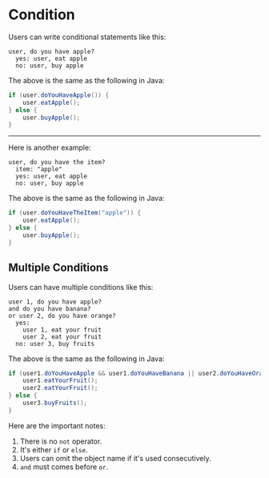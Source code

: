 # Condition

Users can write conditional statements like this:
```yoi
user, do you have apple?
  yes: user, eat apple
  no: user, buy apple
```

The above is the same as the following in Java:
```java
if (user.doYouHaveApple()) {
    user.eatApple();
} else {
    user.buyApple();
}
```

---

Here is another example:
```yoi
user, do you have the item?
  item: "apple"
  yes: user, eat apple
  no: user, buy apple
```

The above is the same as the following in Java:
```java
if (user.doYouHaveTheItem("apple")) {
    user.eatApple();
} else {
    user.buyApple();
}
```

## Multiple Conditions

Users can have multiple conditions like this:
```yoi
user 1, do you have apple?
and do you have banana?
or user 2, do you have orange?
  yes:
    user 1, eat your fruit
    user 2, eat your fruit
  no: user 3, buy fruits 
```

The above is the same as the following in Java:
```java
if (user1.doYouHaveApple && user1.doYouHaveBanana || user2.doYouHaveOrange) {
    user1.eatYourFruit();
    user2.eatYourFruit();
} else {
    user3.buyFruits();
}
```

Here are the important notes:
1. There is no `not` operator.
2. It's either `if` or `else`.
3. Users can omit the object name if it's used consecutively.
4. `and` must comes before `or`.
